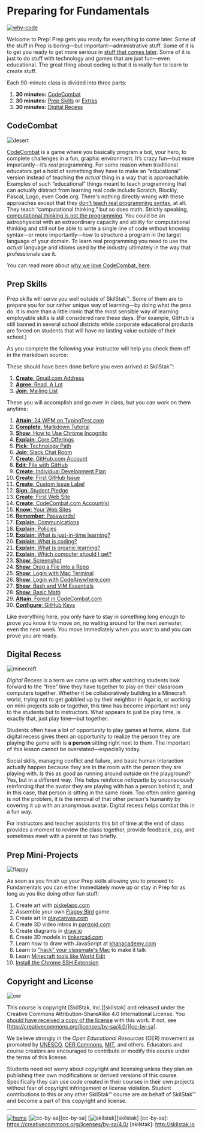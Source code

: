 # Preparing for Fundamentals

[![why-code](/assets/why-code.png)](https://youtu.be/dU1xS07N-FA)

Welcome to Prep! Prep gets you ready for everything to come later.
Some of the stuff in Prep is boring—but important—administrative
stuff. Some of it is to get you ready to get more serious in [stuff
that comes later](http://offerings.skilstak.io). Some of it is
just to do stuff with technology and games that are just fun—even
educational. The great thing about coding is that it is really fun to
learn to create stuff.

Each 90-minute class is divided into three parts:

1. **30 minutes:** [CodeCombat](#codecombat)
2. **30 minutes:** [Prep Skills](#prep-skills) or [Extras](#extras)
3. **30 minutes:** [Digital Recess](#digital-recess)

## CodeCombat

![desert](/assets/desert.png)

[CodeCombat](http://codecombat.com) is a game where you basically
program a bot, your hero, to complete challenges in a fun, graphic
environment.  It’s crazy fun—but more importantly—it’s *real*
programming. For some reason when traditional educators get a hold
of something they have to make an “educational” version instead of
teaching the *actual* thing in a way that is approachable. Examples
of such “educational” things meant to teach programming that can
actually distract from learning real code include Scratch, Blockly,
Pascal, Logo, even Code.org.  There's nothing directly wrong with
these approaches except that they [don't teach real programming
syntax][real], at all. They teach “computational thinking,” but so
does math. Strictly speaking, [computational thinking is not the
programming][real]. You could be an astrophysicist with an extraordinary
capacity and ability for computational thinking and still not be
able to write a single line of code without knowing syntax—or more
importantly—how to structure a program in the target language of
your domain. To learn real programming you need to use the *actual*
language and idioms used by the industry ultimately in the way that
professionals use it.

[real]: http://blog.codecombat.com/3-reasons-why-computational-literacy-is-ruining-coding-education

You can read more about [why we love CodeCombat,
here](/sections/codecombat2.md).

## Prep Skills 

Prep skills will serve you well outside of SkilStak™. Some of them
are to prepare you for our rather unique way of learning—by doing
what the pros do. It is more than a little ironic that the most
sensible way of learning employable skills is still considered rare
these days.  (For example, GitHub is still banned in several school
districts while corporate educational products are forced on students
that will have no lasting value outside of their school.)

As you complete the following your instructor will help you check
them off in the markdown source:

These should have been done before you even arrived at SkilStak™:

1. [**Create**: Gmail.com Address](/sections/gmail.md)
1. [**Agree**: Read, A Lot](/sections/reading.md)
1. [**Join**: Mailing List](/sections/mailing.md)

These you will accomplish and go over in class, but you can work on
them anytime:

1. [**Attain**: 24 WPM on TypingTest.com](http://typingtest.com)
1. [**Complete**: Markdown Tutorial](http://www.markdowntutorial.com)
1. [**Show**: How to Use Chrome Incognito](/sections/chrome.md)
1. [**Explain**: Core Offerings](http://offerings.skilstak.io)
1. [**Pick**: Technology Path](/sections/path.md)
1. [**Join**: Slack Chat Room](/sections/slack.md)
1. [**Create**: GitHub.com Account](/sections/github.md)
1. [**Edit**: File with GitHub](/sections/edit.md)
1. [**Create**: Individual Development Plan][idp]
1. [**Create**: First GitHub Issue](/sections/issue.md)
1. [**Create**: Custom Issue Label](/sections/label.md)
1. [**Sign**: Student Pledge](/sections/pledge.md)
1. [**Create**: First Web Site](/sections/web.md)
1. [**Create**: CodeCombat.com Account(s)](/sections/codecombat.md)
1. [**Know**: Your Web Sites](/sections/websites.md)
1. [**Remember**: Passwords!](/sections/passwd.md)
1. [**Explain**: Communications](/sections/communications.md)
1. [**Explain**: Policies](/sections/policies.md)
1. [**Explain**: What is just-in-time learning?](/sections/jit.md)
1. [**Explain**: What is coding?](/sections/coding.md)
1. [**Explain**: What is organic learning?](/sections/organic.md)
1. [**Explain**: Which computer should I get?](/sections/computer.md)
1. [**Show**: Screenshot](/sections/screenshot.md)
1. [**Show**: Drag a File into a Repo](/sections/github-dnd.md)
1. [**Show**: Login with Mac Terminal ](/sections/terminal.md)
1. [**Show**: Login with CodeAnywhere.com](/sections/codeanywhere.md)
1. [**Show**: Bash and VIM Essentials](/sections/bash.md)
1. [**Show**: Basic Math](/sections/math.md)
1. [**Attain**: Forest in CodeCombat.com](http://codecombat.com)
1. [**Configure**: GitHub Keys](/sections/keys.md)

[codecombat.com]: http://codecombat.com
[idp]: http://idp.skilstak.io
[github.com]: http://github.com
[gmail.com]: http://gmail.com
[typingtest.com]: http://typingtest.com

Like everything here, you only have to stay in something long enough
to prove you know it to move on, no waiting around for the next
semester, even the next week. You move immediately when you want to
and you can prove you are ready. 

[piskelapp.com]: http://piskelapp.com
[playcanvas.com]: http://playcanvas.com
[tinkercad.com]: http://tinkercad.com
[draw.io]: http://draw.io
[panzoid.com]: http://panzoid.com
[khanacademy.com]: http://khanacademy.com

## Digital Recess

![minecraft](/assets/minecraft1.gif)

*Digital Recess* is a term we came up with after watching students
look forward to the “free” time they have together to play on their
classroom computers together. Whether it be collaboratively building
in a Minecraft world, trying not to get gobbled up by their neighbor
in Agar.io, or working on mini-projects solo or together, this time
has become important not only to the students but to instructors.
What appears to just be play time, is exactly that, just play
time—but together.

Students often have a lot of opportunity to play games at home,
alone. But digital recess gives them an opportunity to realize the
person they are playing the game with is **a person** sitting right
next to them. The important of this lesson cannot be
overstated—especially today.

Social skills, managing conflict and failure, and basic human
interaction actually happen because they are in the room with the
person they are playing with. Is this as good as running
around outside on the playground? Yes, but in a different way. This
helps reinforce *netiquette* by unconsciously reinforcing that the
avatar they are playing with has a person behind it, and in this
case, that person is sitting in the same room. Too often online
gaming is not the problem, it is the removal of that other person's
humanity by covering it up with an anonymous avatar. Digital recess
helps combat this in a fun way.

For instructors and teacher assistants this bit of time at the end of
class provides a moment to review the class together, provide
feedback, pay, and sometimes meet with a parent or two briefly.

## Prep Mini-Projects

![flappy](/assets/flappy1.gif)

As soon as you finish up your Prep skills allowing you to proceed to
Fundamentals you can either immediately move up or stay in Prep for as
long as you like doing other fun stuff:

1. Create art with [piskelapp.com][]
1. Assemble your own [Flappy Bird](flappy) game
1. Create art in [playcanvas.com][]
1. Create 3D video intros in [panzoid.com][]
1. Create diagrams in [draw.io][]
1. Create 3D models in [tinkercad.com][]
1. Learn how to draw with JavaScript at [khanacademy.com][]
1. Learn to ["hack" your classmate's Mac](/sections/hack.md) to make it talk
1. Learn [Minecraft tools like World Edit](mc)
1. [Install the Chrome SSH Extension](/sections/chrome-ssh.md)

## Copyright and License

![oer](/assets/oer.png)

This course is copyright [SkilStak, Inc.][skilstak] and released
under the Creative Commons Attribution-ShareAlike 4.0 International
License. You [should have received a copy of the license](LICENSE.md)
with this work. If not, see
[http://creativecommons.org/licenses/by-sa/4.0/][cc-by-sa].

We believe strongly in the *Open Educational Resources* (OER)
movement as promoted by [UNESCO](http://www.unesco.org), [OER
Commons](https://www.oercommons.org/), [MIT](http://ocw.mit.edu),
and others. Educators and course creators are encouraged to contribute
or modify this course under the terms of this license.

Students need not worry about copyright and licensing unless they
plan on publishing their own modifications or derived versions of
this course. Specifically they can use code created in their courses
in their own projects without fear of copyright infringement or
license violation. Student contributions to this or any other
SkilStak™ course are on behalf of SkilStak™ and become a part of
this copyright and license.

---
[![home](/assets/home-bw.png)](/README.md)
[![cc-by-sa](/assets/cc-by-sa.png)][cc-by-sa]
[![skilstak](/assets/skilstak-logo-bw.png)][skilstak]
[cc-by-sa]: https://creativecommons.org/licenses/by-sa/4.0/
[skilstak]: http://skilstak.io
